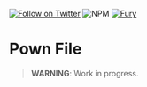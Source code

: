 [![Follow on Twitter](https://img.shields.io/twitter/follow/pownjs.svg?logo=twitter)](https://twitter.com/pownjs)
![NPM](https://img.shields.io/npm/v/@pown/file.svg)
[![Fury](https://img.shields.io/badge/version-2x%20Fury-red.svg)](https://github.com/pownjs/lobby)

# Pown File

> **WARNING**: Work in progress.
